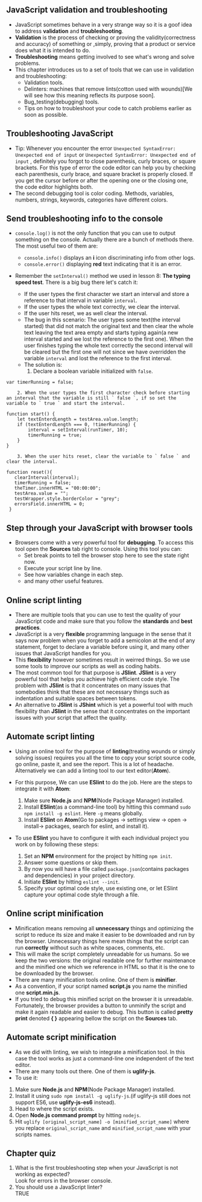 ## JavaScript validation and troubleshooting
* JavaScript sometimes behave in a very strange way so it is a goof idea to address **validation** and **troubleshooting**.
* **Validation** is the process of checking or proving the validity(correctness and accuracy) of something or ,simply, proving that a product or service does what it is intended to do.
* **Troubleshooting** means getting involved to see what's wrong and solve problems.
* This chapter introduces us to a set of tools that we can use in validation and troubleshooting:
    * Validation tools.
    * Delinters: machines that remove lints(cotton used with wounds)[We will see how this meaning reflects its purpose soon].
    * Bug_testing(debugging) tools.
    * Tips on how to troubleshoot your code to catch problems earlier as soon as possible.

## Troubleshooting JavaScript
* Tip: Whenever you encounter the error ` Unexpected SyntaxError: Unexpected end of input ` or ` Unexpected SyntaxError: Unexpected end of input ` , definitely you forgot to close parenthesis, curly braces, or square brackets. For this type of error the code editor can help you by checking each parenthesis, curly brace, and square bracket is properly closed. If you get the cursor before or after the opening one or the closing one, the code editor highlights both.
* The second debugging tool is color coding. Methods, variables, numbers, strings, keywords, categories have different colors.

## Send troubleshooting info to the console
* ` console.log() ` is not the only function that you can use to output something on the console. Actually there are a bunch of methods there. The most useful two of them are:
    * ` console.info() ` displays an **i** icon discriminating info from other logs.
    * ` console.error() ` displaying **red** text indicating that it is an error.

* Remember the ` setInterval() ` method we used in lesson 8: **The typing speed test**. There is a big bug there let's catch it:
    * If the user types the first character we start an interval and store a reference to that interval in variable ` interval `.
    * If the user types the whole text correctly, we clear the interval.
    * If the user hits reset, we as well clear the interval.
    * The bug in this scenario: The user types some text(the interval started) that did not match the original text and then clear the whole text leaving the text area empty and starts typing again(a new interval started and we lost the reference to the first one). When the user finishes typing the whole text correctly the second interval will be cleared but the first one will not since we have overridden the variable ` interval ` and lost the reference to the first interval.
    * The solution is:
        1. Declare a boolean variable initialized with ` false `.
```
var timerRunning = false;
```
        2. When the user types the first character check before starting an interval that the variable is still ` false `, if so set the variable to ` true ` and start the interval.
```
function start() {
    let textEnterdLength = testArea.value.length;
    if (textEnterdLength === 0, !timerRunning) {
        interval = setInterval(runTimer, 10);
        timerRunning = true;
    }
}
```
        3. When the user hits reset, clear the variable to ` false ` and clear the interval.    
```
function reset(){
   clearInterval(interval);
   timerRunning = false;
   theTimer.innerHTML = "00:00:00";
   testArea.value = "";
   testWrapper.style.borderColor = "grey";
   errorsField.innerHTML = 0;
 }
```

## Step through your JavaScript with browser tools
* Browsers come with a very powerful tool for **debugging**. To access this tool open the **Sources** tab right to console. Using this tool you can:
    * Set break points to tell the browser stop here to see the state right now.
    * Execute your script line by line.
    * See how variables change in each step.
    * and many other useful features.

## Online script linting
* There are multiple tools that you can use to test the quality of your JavaScript code and make sure that you follow the **standards** and **best practices**.
* JavaScript is a very **flexible** programming language in the sense that it says now problem when you forget to add a semicolon at the end of any statement, forget to declare a variable before using it, and many other issues that JavaScript handles for you.   
* This **flexibility** however sometimes result in weirred things. So we use some tools to improve our scripts as well as coding habits.
* The most common tool for that purpose is **JSlint**. **JSlint** is a very powerful tool that helps you achieve high efficient code style. The problem with **JSlint** is that it concentrates on many issues that somebodies think that these are not necessary things such as indentation and suitable spaces between tokens.
* An alternative to **JSlint** is **JShint** which is yet a powerful tool with much flexibility than **JSlint** in the sense that it concentrates on the important issues with your script that affect the quality.

## Automate script linting
* Using an online tool for the purpose of **linting**(treating wounds or simply solving issues) requires you all the time to copy your script source code, go online, paste it, and see the report. This is a lot of headache. Alternatively we can add a linting tool to our text editor(__Atom__).

* For this purpose, We can use **ESlint** to do the job. Here are the steps to integrate it with __Atom__:
    1. Make sure **Node.js** and **NPM**(Node Package Manager) installed.
    2. Install **ESlint**(as a command-line tool) by hitting this command ` sudo npm install -g eslint `. Here ` -g ` means globally.
    3. Install **ESlint** on **Atom**(Go to packages -> settings view -> open -> install-> packages, search for eslint, and install it).

* To use **ESlint** you have to configure it with each individual project you work on by following these steps:
    1. Set an **NPM** environment for the project by hitting ` npm init `.
    2. Answer some questions or skip them.
    3. By now  you will have a file called ` package.json `(contains packages and dependencies) in your project directory.
    4. Initiate **ESlint** by hitting ` eslint --init `.
    5. Specify your optimal code style, use existing one, or let ESlint capture your optimal code style through a file.

## Online script minification
* Minification means removing all **unnecessary** things and optimizing the script to reduce its size and make it easier to be downloaded and run by the browser. Unnecessary things here mean things that the script can run **correctly** without such as white spaces, comments, etc.
* This will make the script completely unreadable for us humans. So we keep the two versions: the original readable one for further maintenance and the minified one which we reference in HTML so that it is the one to be downloaded by the browser.
* There are many minification tools online. One of them is **minifier**.
* As a convention, if your script named **script.js** you name the minified one **script.min.js**.
* If you tried to debug this minified script on the browser it is unreadable. Fortunately, the browser provides a button to unminify the script and make it again readable and easier to debug. This button is called **pretty print** denoted **{ }** appearing bellow the script on the **Sources** tab.

## Automate script minification
* As we did with linting, we wish to integrate a minification tool. In this case the tool works as just a command-line one independent of the text editor.
* There are many tools out there. One of them is **uglify-js**.
* To use it:
1. Make sure **Node.js** and **NPM**(Node Package Manager) installed.
2. Install it using ` sudo npm install -g uglify-js `.(if uglify-js still does not support ES6, use **uglify-js-es6** instead).
3. Head to where the script exists.
4. Open **Node.js command prompt** by hitting ` nodejs `.  
5. Hit ` uglify [original_script_name] -o [minified_script_name] ` where you replace ` original_script_name ` and ` minified_script_name ` with your scripts names.

## Chapter quiz
1. What is the first troubleshooting step when your JavaScript is not working as expected?  
Look for errors in the browser console.
2. You should use a JavaScript linter?  
TRUE
